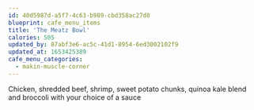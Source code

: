 ```yaml
---
id: 40d5987d-a5f7-4c63-b989-cbd358ac27d0
blueprint: cafe_menu_items
title: 'The Meatz Bowl'
calories: 505
updated_by: 87abf3e6-ac5c-41d1-8954-6ed3002102f9
updated_at: 1653425389
cafe_menu_categories:
  - makin-muscle-corner
---
```

Chicken, shredded beef, shrimp, sweet potato chunks, quinoa kale blend and broccoli with your choice of a sauce